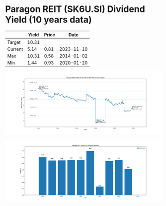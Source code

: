 # Paragon REIT (SK6U.SI) Dividend Yield (10 years data)

|     | Yield   | Price | Date       |
|-----|---------|-------|------------|
| Target | 10.31 |  |  |
| Current | 5.14 | 0.81  | 2023-11-10 |
| Max | 10.31 | 0.58  | 2014-01-02 |
| Min | 1.44 | 0.93  | 2020-01-20 |

![Plot of Dividend Yield for Paragon REIT (SK6U.SI)](SK6U_div_10.png)

![Plot of Annual Dividend Per Unit for Paragon REIT (SK6U.SI)](SK6U_yearly_dpu.png)
